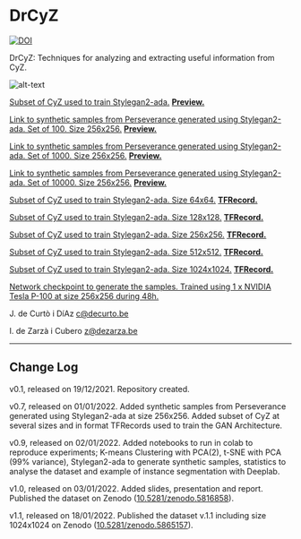 # DrCyZ

[![DOI](https://zenodo.org/badge/DOI/10.5281/zenodo.5865157.svg)](https://doi.org/10.5281/zenodo.5865157)

DrCyZ: Techniques for analyzing and extracting useful information from CyZ.

![alt-text](https://github.com/decurtoidiaz/drcyz/blob/main/dr_cyz%2B.png)

<a href="https://drive.google.com/file/d/1rfAjx28lDRp-9oGE3wsY_yMSR-3oHiw6/view?usp=sharing">Subset of CyZ used to train Stylegan2-ada.</a>
<a href="https://drive.google.com/drive/folders/1--o-48jlDSojX0b-Ds58sEGnp_Uw40CZ?usp=sharing"><strong>Preview.</strong></a>

<a href="https://drive.google.com/file/d/1-J08NqQH8Jrzk7ReR29rL2RI6x14qEJC/view?usp=sharing">Link to synthetic samples from Perseverance generated using Stylegan2-ada. Set of 100. Size 256x256.</a>
<a href="https://drive.google.com/drive/folders/1mWAyJAq5gtMuNFKMpkZr8Kwh4Z2c4qAw?usp=sharing"><strong>Preview.</strong></a>

<a href="https://drive.google.com/file/d/1-N-63DSR2RfobYxHcWsp0BOU11af8Oon/view?usp=sharing">Link to synthetic samples from Perseverance generated using Stylegan2-ada. Set of 1000. Size 256x256.</a>
<a href="https://drive.google.com/drive/folders/1OWKe_NqU-eOdHLLgqI8VqIaieB27D5j_?usp=sharing"><strong>Preview.</strong></a>

<a href="https://drive.google.com/file/d/1-ZRgauIGrg8NCdNoDO_Fkz3qO-qZdUEl/view?usp=sharing">Link to synthetic samples from Perseverance generated using Stylegan2-ada. Set of 10000. Size 256x256.</a>
<a href="https://drive.google.com/drive/folders/1z4aao0IHWB9SAXUuE8FTGsDf0ETypZ19?usp=sharing"><strong>Preview.</strong></a>

<a href="https://drive.google.com/file/d/1-LGMBQPPbjcqN876PvE_cggC2FYc_M4w/view?usp=sharing">Subset of CyZ used to train Stylegan2-ada. Size 64x64.</a>
<a href="https://drive.google.com/file/d/1-GEauUpZ1YJrkT0KnG2Tg-2NB1N8ZlXI/view?usp=sharing"><strong>TFRecord.</strong></a>

<a href="https://drive.google.com/file/d/1-F2beTSOShvTDMxTLpnaRy-iZdyBo4xi/view?usp=sharing">Subset of CyZ used to train Stylegan2-ada. Size 128x128.</a>
<a href="https://drive.google.com/file/d/1-7q36vBGXzMapnCU32rpQO73il2MBt_J/view?usp=sharing"><strong>TFRecord.</strong></a>

<a href="https://drive.google.com/file/d/1-XUFPWs_E_REbEgb2tZT8yuAg2BkOyVV/view?usp=sharing">Subset of CyZ used to train Stylegan2-ada. Size 256x256.</a>
<a href="https://drive.google.com/file/d/1-WS0rT6GGL1ny8ToWEGI2fQiMND6oZpz/view?usp=sharing"><strong>TFRecord.</strong></a>

<a href="https://drive.google.com/file/d/1-WPCWUmKlYcurbai3de610LDeWF06x9H/view?usp=sharing">Subset of CyZ used to train Stylegan2-ada. Size 512x512.</a>
<a href="https://drive.google.com/file/d/1-VOo1SA5n8IIc9yav4c_xnk-TWeRj0F8/view?usp=sharing"><strong>TFRecord.</strong></a>

<a href="https://drive.google.com/file/d/1-10jwzgkSGeENiq0CAjumRNgCSq2LRU5/view?usp=sharing">Subset of CyZ used to train Stylegan2-ada. Size 1024x1024.</a>
<a href="https://drive.google.com/file/d/11vh7UhcHpUGpBkbzW_NcYUqvE8u3Tqv_/view?usp=sharing"><strong>TFRecord.</strong></a>

<a href="https://drive.google.com/file/d/1CQ0iw9C2bGGzNLSYbA5mt0qgfy4jgECq/view?usp=sharing">Network checkpoint to generate the samples. Trained using 1 x NVIDIA Tesla P-100 at size 256x256 during 48h.</a>

J. de Curtò i DíAz c@decurto.be

I. de Zarzà i Cubero z@dezarza.be
	
--------------------------------------------------------
Change Log
--------------------------------------------------------
v0.1, released on 19/12/2021. Repository created.

v0.7, released on 01/01/2022. Added synthetic samples from Perseverance generated using Stylegan2-ada at size 256x256. Added subset of CyZ at several sizes and in format TFRecords used to train the GAN Architecture.

v0.9, released on 02/01/2022. Added notebooks to run in colab to reproduce experiments; K-means Clustering with PCA(2), t-SNE with PCA (99% variance), Stylegan2-ada to generate synthetic samples, statistics to analyse the dataset and example of instance segmentation with Deeplab.

v1.0, released on 03/01/2022. Added slides, presentation and report. Published the dataset on Zenodo ([10.5281/zenodo.5816858](https://doi.org/10.5281/zenodo.5816858)).

v1.1, released on 18/01/2022. Published the dataset v.1.1 including size 1024x1024 on Zenodo ([10.5281/zenodo.5865157](https://doi.org/10.5281/zenodo.5865157)).


